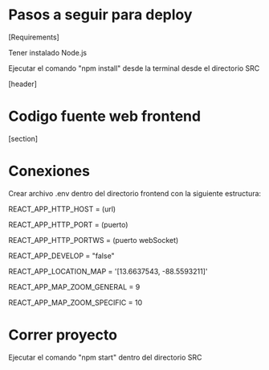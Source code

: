 # Pasos a seguir para deploy

[Requirements]

Tener instalado Node.js

Ejecutar el comando "npm install" desde la terminal desde el directorio SRC

[header]

# Codigo fuente web frontend

[section]

# Conexiones

Crear archivo .env dentro del directorio frontend con la siguiente estructura:

REACT_APP_HTTP_HOST = (url)

REACT_APP_HTTP_PORT = (puerto)

REACT_APP_HTTP_PORTWS = (puerto webSocket)

REACT_APP_DEVELOP = "false"

REACT_APP_LOCATION_MAP = '[13.6637543, -88.5593211]'

REACT_APP_MAP_ZOOM_GENERAL = 9

REACT_APP_MAP_ZOOM_SPECIFIC = 10

# Correr proyecto

Ejecutar el comando "npm start" dentro del directorio SRC
